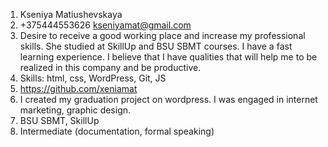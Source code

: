 1. Kseniya Matiushevskaya
2. +375444553626 kseniyamat@gmail.com
3. Desire to receive a good working place and increase my professional skills. 
She studied at SkillUp and BSU SBMT courses. I have a fast learning experience. 
I believe that I have qualities that will help me to be realized in this company 
and be productive.
4. Skills: html, css, WordPress, Git, JS
5. https://github.com/xeniamat
6. I created my graduation project on wordpress. I was engaged in internet marketing, 
graphic design.
7. BSU SBMT, SkillUp
8. Intermediate (documentation, formal speaking) 